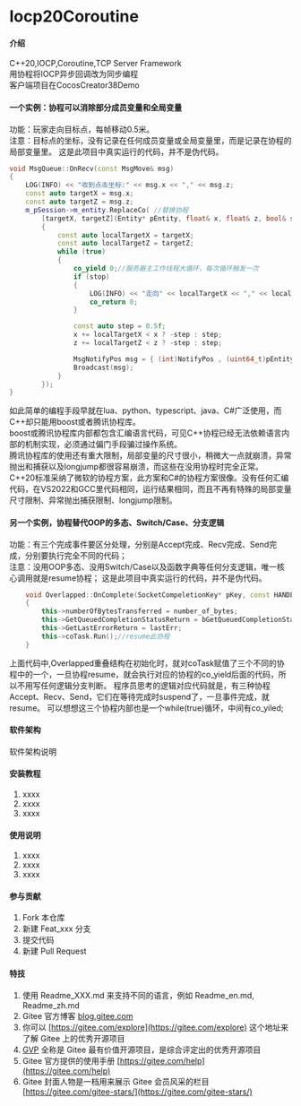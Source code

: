 # Iocp20Coroutine

#### 介绍
C++20,IOCP,Coroutine,TCP Server Framework  
用协程将IOCP异步回调改为同步编程  
客户端项目在CocosCreator38Demo  

#### 一个实例：协程可以消除部分成员变量和全局变量
功能：玩家走向目标点，每帧移动0.5米。  
注意：目标点的坐标，没有记录在任何成员变量或全局变量里，而是记录在协程的局部变量里。
这是此项目中真实运行的代码，并不是伪代码。
```c++
void MsgQueue::OnRecv(const MsgMove& msg)
{
	LOG(INFO) << "收到点击坐标:" << msg.x << "," << msg.z;
	const auto targetX = msg.x;
	const auto targetZ = msg.z;
	m_pSession->m_entity.ReplaceCo(	//替换协程
		[targetX, targetZ](Entity* pEntity, float& x, float& z, bool& stop)->CoTask<int>
		{
			const auto localTargetX = targetX;
			const auto localTargetZ = targetZ;
			while (true)
			{
				co_yield 0;//服务器主工作线程大循环，每次循环触发一次
				if (stop)
				{
					LOG(INFO) << "走向" << localTargetX << "," << localTargetZ << "的协程正常退出";
					co_return 0;
				}

				const auto step = 0.5f;
				x += localTargetX < x ? -step : step;
				z += localTargetZ < z ? -step : step;

				MsgNotifyPos msg = { (int)NotifyPos , (uint64_t)pEntity, x,z };
				Broadcast(msg);
			}
		});
}
```
如此简单的编程手段早就在lua、python、typescript、java、C#广泛使用，而C++却只能用boost或者腾讯协程库。  
boost或腾讯协程库内部都包含汇编语言代码，可见C++协程已经无法依赖语言内部的机制实现，必须通过偏门手段骗过操作系统。  
腾讯协程库的使用还有重大限制，局部变量的尺寸很小，稍微大一点就崩溃，异常抛出和捕获以及longjump都很容易崩溃，而这些在没用协程时完全正常。  
C++20标准采纳了微软的协程方案，此方案和C#的协程方案很像。没有任何汇编代码，在VS2022和GCC里代码相同，运行结果相同，而且不再有特殊的局部变量尺寸限制、异常抛出捕获限制、longjump限制。  

#### 另一个实例，协程替代OOP的多态、Switch/Case、分支逻辑

功能：有三个完成事件要区分处理，分别是Accept完成、Recv完成、Send完成，分别要执行完全不同的代码；  
注意：没用OOP多态、没用Switch/Case以及函数字典等任何分支逻辑，唯一核心调用就是resume协程；
这是此项目中真实运行的代码，并不是伪代码。
```C++
	void Overlapped::OnComplete(SocketCompeletionKey* pKey, const HANDLE port, const DWORD number_of_bytes, const BOOL bGetQueuedCompletionStatusReturn, const int lastErr)
	{
		this->numberOfBytesTransferred = number_of_bytes;
		this->GetQueuedCompletionStatusReturn = bGetQueuedCompletionStatusReturn;
		this->GetLastErrorReturn = lastErr;
		this->coTask.Run();//resume此协程
	}
```
上面代码中,Overlapped重叠结构在初始化时，就对coTask赋值了三个不同的协程中的一个，一旦协程resume，就会执行对应的协程的co_yield后面的代码，所以不用写任何逻辑分支判断。
程序员思考的逻辑对应代码就是，有三种协程Accept、Recv、Send，它们在等待完成时suspend了，一旦事件完成，就resume。
可以想想这三个协程内部也是一个while(true)循环，中间有co_yiled;

#### 软件架构
软件架构说明



#### 安装教程

1.  xxxx
2.  xxxx
3.  xxxx

#### 使用说明

1.  xxxx
2.  xxxx
3.  xxxx

#### 参与贡献

1.  Fork 本仓库
2.  新建 Feat_xxx 分支
3.  提交代码
4.  新建 Pull Request


#### 特技

1.  使用 Readme\_XXX.md 来支持不同的语言，例如 Readme\_en.md, Readme\_zh.md
2.  Gitee 官方博客 [blog.gitee.com](https://blog.gitee.com)
3.  你可以 [https://gitee.com/explore](https://gitee.com/explore) 这个地址来了解 Gitee 上的优秀开源项目
4.  [GVP](https://gitee.com/gvp) 全称是 Gitee 最有价值开源项目，是综合评定出的优秀开源项目
5.  Gitee 官方提供的使用手册 [https://gitee.com/help](https://gitee.com/help)
6.  Gitee 封面人物是一档用来展示 Gitee 会员风采的栏目 [https://gitee.com/gitee-stars/](https://gitee.com/gitee-stars/)
